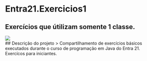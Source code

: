 # Entra21.Exercicios1
## Exercícios que útilizam somente 1 classe.
<div>
<img src="http://img.shields.io/static/v1?label=STATUS%20DO%20PROJETO&message=%20EM%20DESENVOLVIMENTO&color=GREEN&style=for-the-badge_blank"></a>
   </div>
## Descrição do projeto
 > Compartilhamento de exercícios básicos executados durante o curso de programação em Java do Entra 21. Exercícos para iniciantes.

